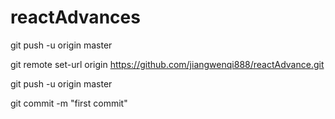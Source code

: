 # reactAdvances

git push -u origin master

git remote set-url origin https://github.com/jiangwenqi888/reactAdvance.git

git push -u origin master

git commit -m "first commit"


